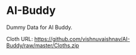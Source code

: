 # AI-Buddy
Dummy Data for AI Buddy.


Cloth URL:
https://github.com/vishnuvaishnav/AI-Buddy/raw/master/Cloths.zip
